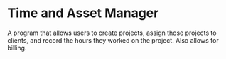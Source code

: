 # Time and Asset Manager

A program that allows users to create projects, assign those projects to clients, and record the hours they worked on the project. Also allows for billing.
